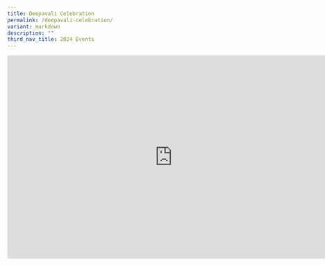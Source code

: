 ```yaml
---
title: Deepavali Celebration
permalink: /deepavali-celebration/
variant: markdown
description: ""
third_nav_title: 2024 Events
---
```

<iframe allowfullscreen="true" height="469" width="760" frameborder="0" src="https://docs.google.com/presentation/d/e/2PACX-1vSHAJM2RXSI4NzuiKKlXVIjvWU93l412-m6hoEsDDtFb32vilSYJwdztKQP1AmPQ2_BxjeLwEg_7ueU/embed?start=true&amp;loop=true&amp;delayms=3000"></iframe>
 
